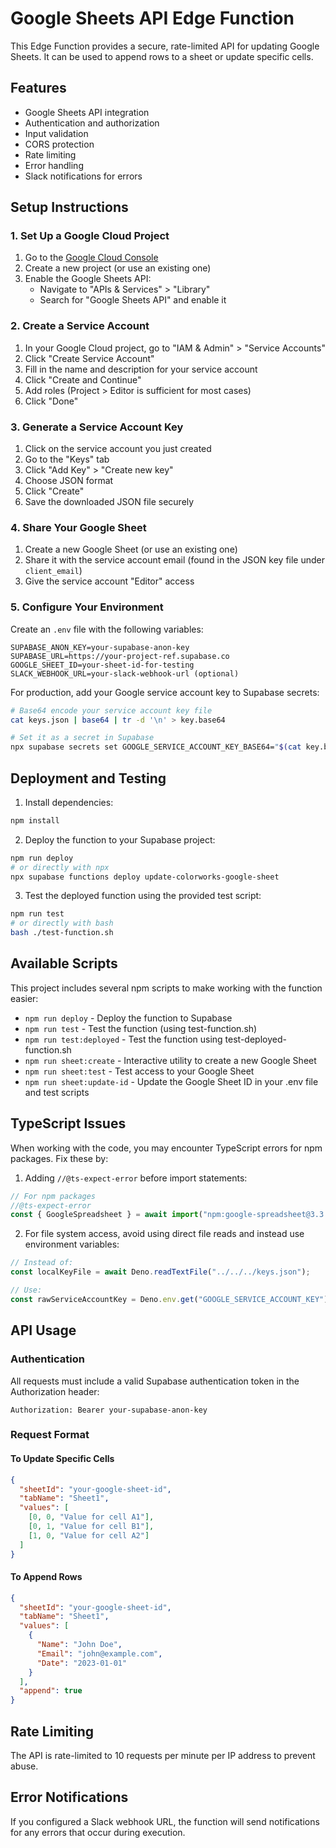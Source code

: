 # Google Sheets API Edge Function

This Edge Function provides a secure, rate-limited API for updating Google Sheets. It can be used to append rows to a sheet or update specific cells.

## Features

- Google Sheets API integration
- Authentication and authorization
- Input validation
- CORS protection
- Rate limiting
- Error handling
- Slack notifications for errors

## Setup Instructions

### 1. Set Up a Google Cloud Project

1. Go to the [Google Cloud Console](https://console.cloud.google.com/)
2. Create a new project (or use an existing one)
3. Enable the Google Sheets API:
   - Navigate to "APIs & Services" > "Library"
   - Search for "Google Sheets API" and enable it

### 2. Create a Service Account

1. In your Google Cloud project, go to "IAM & Admin" > "Service Accounts"
2. Click "Create Service Account"
3. Fill in the name and description for your service account
4. Click "Create and Continue"
5. Add roles (Project > Editor is sufficient for most cases)
6. Click "Done"

### 3. Generate a Service Account Key

1. Click on the service account you just created
2. Go to the "Keys" tab
3. Click "Add Key" > "Create new key"
4. Choose JSON format
5. Click "Create"
6. Save the downloaded JSON file securely

### 4. Share Your Google Sheet

1. Create a new Google Sheet (or use an existing one)
2. Share it with the service account email (found in the JSON key file under `client_email`)
3. Give the service account "Editor" access

### 5. Configure Your Environment

Create an `.env` file with the following variables:

```
SUPABASE_ANON_KEY=your-supabase-anon-key
SUPABASE_URL=https://your-project-ref.supabase.co
GOOGLE_SHEET_ID=your-sheet-id-for-testing
SLACK_WEBHOOK_URL=your-slack-webhook-url (optional)
```

For production, add your Google service account key to Supabase secrets:

```bash
# Base64 encode your service account key file
cat keys.json | base64 | tr -d '\n' > key.base64

# Set it as a secret in Supabase
npx supabase secrets set GOOGLE_SERVICE_ACCOUNT_KEY_BASE64="$(cat key.base64)"
```

## Deployment and Testing

1. Install dependencies:

```bash
npm install
```

2. Deploy the function to your Supabase project:

```bash
npm run deploy
# or directly with npx
npx supabase functions deploy update-colorworks-google-sheet
```

3. Test the deployed function using the provided test script:

```bash
npm run test
# or directly with bash
bash ./test-function.sh
```

## Available Scripts

This project includes several npm scripts to make working with the function easier:

- `npm run deploy` - Deploy the function to Supabase
- `npm run test` - Test the function (using test-function.sh)
- `npm run test:deployed` - Test the function using test-deployed-function.sh
- `npm run sheet:create` - Interactive utility to create a new Google Sheet
- `npm run sheet:test` - Test access to your Google Sheet
- `npm run sheet:update-id` - Update the Google Sheet ID in your .env file and test scripts

## TypeScript Issues

When working with the code, you may encounter TypeScript errors for npm packages. Fix these by:

1. Adding `//@ts-expect-error` before import statements:

```typescript
// For npm packages
//@ts-expect-error
const { GoogleSpreadsheet } = await import("npm:google-spreadsheet@3.3.0");
```

2. For file system access, avoid using direct file reads and instead use environment variables:

```typescript
// Instead of:
const localKeyFile = await Deno.readTextFile("../../../keys.json");

// Use:
const rawServiceAccountKey = Deno.env.get("GOOGLE_SERVICE_ACCOUNT_KEY") || "{}";
```

## API Usage

### Authentication

All requests must include a valid Supabase authentication token in the Authorization header:

```
Authorization: Bearer your-supabase-anon-key
```

### Request Format

#### To Update Specific Cells

```json
{
  "sheetId": "your-google-sheet-id",
  "tabName": "Sheet1",
  "values": [
    [0, 0, "Value for cell A1"],
    [0, 1, "Value for cell B1"],
    [1, 0, "Value for cell A2"]
  ]
}
```

#### To Append Rows

```json
{
  "sheetId": "your-google-sheet-id",
  "tabName": "Sheet1",
  "values": [
    {
      "Name": "John Doe",
      "Email": "john@example.com",
      "Date": "2023-01-01"
    }
  ],
  "append": true
}
```

## Rate Limiting

The API is rate-limited to 10 requests per minute per IP address to prevent abuse.

## Error Notifications

If you configured a Slack webhook URL, the function will send notifications for any errors that occur during execution.
